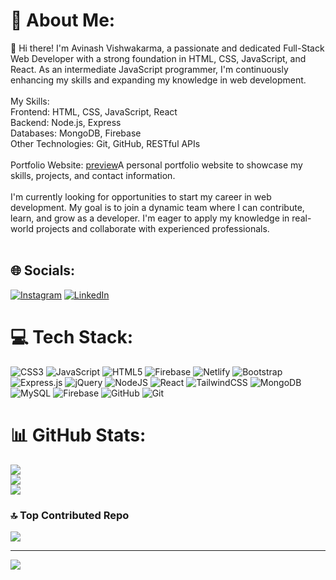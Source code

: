# 💫 About Me:
👋 Hi there! I'm Avinash Vishwakarma, a passionate and dedicated Full-Stack Web Developer with a strong foundation in HTML, CSS, JavaScript, and React. As an intermediate JavaScript programmer, I'm continuously enhancing my skills and expanding my knowledge in web development.<br><br>My Skills:<br>Frontend: HTML, CSS, JavaScript, React<br>Backend: Node.js, Express<br>Databases: MongoDB, Firebase<br>Other Technologies: Git, GitHub, RESTful APIs<br><br>Portfolio Website: <a href="https://avinashvishwakarma310.github.io/My-portfolio/">preview</a>A personal portfolio website to showcase my skills, projects, and contact information.<br><br>I'm currently looking for opportunities to start my career in web development. My goal is to join a dynamic team where I can contribute, learn, and grow as a developer. I'm eager to apply my knowledge in real-world projects and collaborate with experienced professionals.<br><br>


## 🌐 Socials:
[![Instagram](https://img.shields.io/badge/Instagram-%23E4405F.svg?logo=Instagram&logoColor=white)](https://instagram.com/_._.a_v_i._._) [![LinkedIn](https://img.shields.io/badge/LinkedIn-%230077B5.svg?logo=linkedin&logoColor=white)](https://www.linkedin.com/in/avinash-vishwakarma-82a13b261?lipi=urn%3Ali%3Apage%3Ad_flagship3_profile_view_base_contact_details%3B4YblrBYUQEaIQzDUbzwZQg%3D%3D) 

# 💻 Tech Stack:
![CSS3](https://img.shields.io/badge/css3-%231572B6.svg?style=flat&logo=css3&logoColor=white) ![JavaScript](https://img.shields.io/badge/javascript-%23323330.svg?style=flat&logo=javascript&logoColor=%23F7DF1E) ![HTML5](https://img.shields.io/badge/html5-%23E34F26.svg?style=flat&logo=html5&logoColor=white) ![Firebase](https://img.shields.io/badge/firebase-%23039BE5.svg?style=flat&logo=firebase) ![Netlify](https://img.shields.io/badge/netlify-%23000000.svg?style=flat&logo=netlify&logoColor=#00C7B7) ![Bootstrap](https://img.shields.io/badge/bootstrap-%238511FA.svg?style=flat&logo=bootstrap&logoColor=white) ![Express.js](https://img.shields.io/badge/express.js-%23404d59.svg?style=flat&logo=express&logoColor=%2361DAFB) ![jQuery](https://img.shields.io/badge/jquery-%230769AD.svg?style=flat&logo=jquery&logoColor=white) ![NodeJS](https://img.shields.io/badge/node.js-6DA55F?style=flat&logo=node.js&logoColor=white) ![React](https://img.shields.io/badge/react-%2320232a.svg?style=flat&logo=react&logoColor=%2361DAFB) ![TailwindCSS](https://img.shields.io/badge/tailwindcss-%2338B2AC.svg?style=flat&logo=tailwind-css&logoColor=white) ![MongoDB](https://img.shields.io/badge/MongoDB-%234ea94b.svg?style=flat&logo=mongodb&logoColor=white) ![MySQL](https://img.shields.io/badge/mysql-4479A1.svg?style=flat&logo=mysql&logoColor=white) ![Firebase](https://img.shields.io/badge/firebase-a08021?style=flat&logo=firebase&logoColor=ffcd34) ![GitHub](https://img.shields.io/badge/github-%23121011.svg?style=flat&logo=github&logoColor=white) ![Git](https://img.shields.io/badge/git-%23F05033.svg?style=flat&logo=git&logoColor=white)
# 📊 GitHub Stats:
![](https://github-readme-stats.vercel.app/api?username=avinashvishwakarma310&theme=dracula&hide_border=true&include_all_commits=false&count_private=false)<br/>
![](https://github-readme-streak-stats.herokuapp.com/?user=avinashvishwakarma310&theme=dracula&hide_border=true)<br/>
![](https://github-readme-stats.vercel.app/api/top-langs/?username=avinashvishwakarma310&theme=dracula&hide_border=true&include_all_commits=false&count_private=false&layout=compact)

### 🔝 Top Contributed Repo
![](https://github-contributor-stats.vercel.app/api?username=avinashvishwakarma310&limit=5&theme=dark&combine_all_yearly_contributions=true)

---
[![](https://visitcount.itsvg.in/api?id=avinashvishwakarma310&icon=0&color=0)](https://visitcount.itsvg.in)

<!-- Proudly created with GPRM ( https://gprm.itsvg.in ) -->
